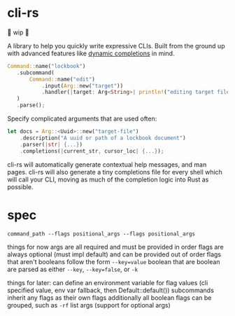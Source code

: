 # cli-rs

🚧 wip 🚧

A library to help you quickly write expressive CLIs. Built from the ground up with advanced features like [dynamic completions](https://github.com/clap-rs/clap/issues/1232) in mind.

```rust
Command::name("lockbook")
   .subcommand(
       Command::name("edit")
           .input(Arg::new("target"))
           .handler(|target: Arg<String>| println!("editing target file: {}", target.get())),
   )
   .parse();
```

Specify complicated arguments that are used often:

```rust
let docs = Arg::<Uuid>::new("target-file")
    .description("A uuid or path of a lockbook document")
    .parser(|str| {...})
    .completions(|current_str, cursor_loc| {...});
```

cli-rs will automatically generate contextual help messages, and man pages.
cli-rs will also generate a tiny completions file for every shell which will call your CLI, moving as much of the completion logic into Rust as possible.

# spec

```
command_path --flags positional_args --flags positional_args
```

things for now
args are all required and must be provided in order
flags are always optional (must impl default) and can be provided out of order
flags that aren't booleans follow the form `--key=value`
boolean that are boolean are parsed as either `--key`, `--key=false`, or `-k`

things for later:
can define an environment variable for flag values (cli specified value, env var fallback, then Default::default())
subcommands inherit any flags as their own flags
additionally all boolean flags can be grouped, such as `-rf`
list args (support for optional args)
